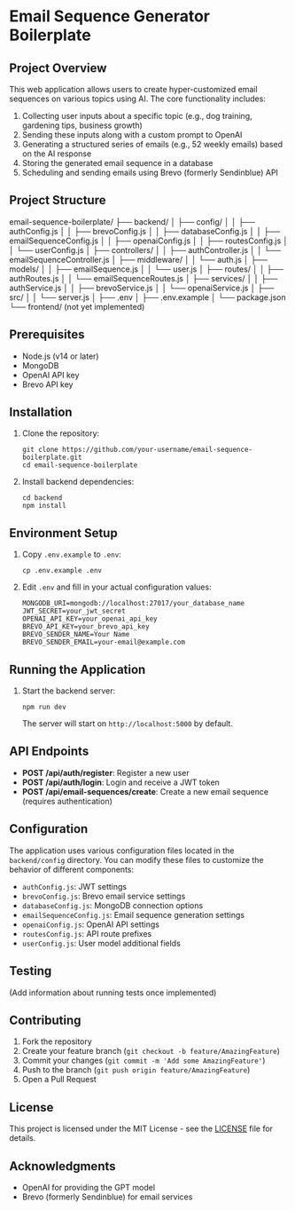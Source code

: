 # Email Sequence Generator Boilerplate

## Project Overview

This web application allows users to create hyper-customized email sequences on various topics using AI. The core functionality includes:

1. Collecting user inputs about a specific topic (e.g., dog training, gardening tips, business growth)
2. Sending these inputs along with a custom prompt to OpenAI
3. Generating a structured series of emails (e.g., 52 weekly emails) based on the AI response
4. Storing the generated email sequence in a database
5. Scheduling and sending emails using Brevo (formerly Sendinblue) API

## Project Structure
email-sequence-boilerplate/
├── backend/
│ ├── config/
│ │ ├── authConfig.js
│ │ ├── brevoConfig.js
│ │ ├── databaseConfig.js
│ │ ├── emailSequenceConfig.js
│ │ ├── openaiConfig.js
│ │ ├── routesConfig.js
│ │ └── userConfig.js
│ ├── controllers/
│ │ ├── authController.js
│ │ └── emailSequenceController.js
│ ├── middleware/
│ │ └── auth.js
│ ├── models/
│ │ ├── emailSequence.js
│ │ └── user.js
│ ├── routes/
│ │ ├── authRoutes.js
│ │ └── emailSequenceRoutes.js
│ ├── services/
│ │ ├── authService.js
│ │ ├── brevoService.js
│ │ └── openaiService.js
│ ├── src/
│ │ └── server.js
│ ├── .env
│ ├── .env.example
│ └── package.json
└── frontend/ (not yet implemented)


## Prerequisites

- Node.js (v14 or later)
- MongoDB
- OpenAI API key
- Brevo API key

## Installation

1. Clone the repository:
   ```
   git clone https://github.com/your-username/email-sequence-boilerplate.git
   cd email-sequence-boilerplate
   ```

2. Install backend dependencies:
   ```
   cd backend
   npm install
   ```

## Environment Setup

1. Copy `.env.example` to `.env`:
   ```
   cp .env.example .env
   ```

2. Edit `.env` and fill in your actual configuration values:
   ```
   MONGODB_URI=mongodb://localhost:27017/your_database_name
   JWT_SECRET=your_jwt_secret
   OPENAI_API_KEY=your_openai_api_key
   BREVO_API_KEY=your_brevo_api_key
   BREVO_SENDER_NAME=Your Name
   BREVO_SENDER_EMAIL=your-email@example.com
   ```

## Running the Application

1. Start the backend server:
   ```
   npm run dev
   ```

   The server will start on `http://localhost:5000` by default.

## API Endpoints

- **POST /api/auth/register**: Register a new user
- **POST /api/auth/login**: Login and receive a JWT token
- **POST /api/email-sequences/create**: Create a new email sequence (requires authentication)

## Configuration

The application uses various configuration files located in the `backend/config` directory. You can modify these files to customize the behavior of different components:

- `authConfig.js`: JWT settings
- `brevoConfig.js`: Brevo email service settings
- `databaseConfig.js`: MongoDB connection options
- `emailSequenceConfig.js`: Email sequence generation settings
- `openaiConfig.js`: OpenAI API settings
- `routesConfig.js`: API route prefixes
- `userConfig.js`: User model additional fields

## Testing

(Add information about running tests once implemented)

## Contributing

1. Fork the repository
2. Create your feature branch (`git checkout -b feature/AmazingFeature`)
3. Commit your changes (`git commit -m 'Add some AmazingFeature'`)
4. Push to the branch (`git push origin feature/AmazingFeature`)
5. Open a Pull Request

## License

This project is licensed under the MIT License - see the [LICENSE](LICENSE) file for details.

## Acknowledgments

- OpenAI for providing the GPT model
- Brevo (formerly Sendinblue) for email services